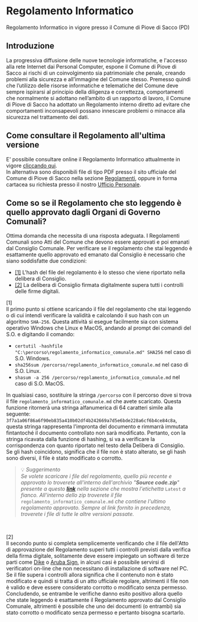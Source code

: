 # Regolamento Informatico
Regolamento Informatico in vigore presso il Comune di Piove di Sacco (PD)

## Introduzione
La progressiva diffusione delle nuove tecnologie informatiche, e l'accesso alla rete Internet dai Personal Computer, espone il Comune di Piove di Sacco ai rischi di un coinvolgimento sia patrimoniale che penale, creando problemi alla sicurezza e all’immagine del Comune stesso.
Premesso quindi che l’utilizzo delle risorse informatiche e telematiche del Comune deve sempre ispirarsi al principio della diligenza e correttezza, comportamenti che normalmente si adottano nell’ambito di un rapporto di lavoro, il Comune di Piove di Sacco ha adottato un Regolamento interno diretto ad evitare che comportamenti inconsapevoli possano innescare problemi o minacce alla sicurezza nel trattamento dei dati.

## Come consultare il Regolamento all'ultima versione
E' possibile consultare online il Regolamento Informatico attualmente in vigore [cliccando qui](regolamento_informatico_comunale.md).  
In alternativa sono disponibili file di tipo PDF presso il sito ufficiale del Comune di Piove di Sacco nella sezione [Regolamenti](https://piovedisacco.trasparenza-valutazione-merito.it/web/trasparenza/dettaglio-trasparenza?p_p_id=jcitygovmenutrasversaleleftcolumn_WAR_jcitygovalbiportlet&p_p_lifecycle=0&p_p_state=normal&p_p_mode=view&p_p_col_id=column-2&p_p_col_count=1&_jcitygovmenutrasversaleleftcolumn_WAR_jcitygovalbiportlet_current-page-parent=12501&_jcitygovmenutrasversaleleftcolumn_WAR_jcitygovalbiportlet_current-page=12503), oppure in forma cartacea su richiesta presso il nostro [Ufficio Personale](https://www.comune.piovedisacco.pd.it/it/organizational_unit/10356).  

## Come so se il Regolamento che sto leggendo è quello approvato dagli Organi di Governo Comunali?
Ottima domanda che necessita di una risposta adeguata.
I Regolamenti Comunali sono Atti del Comune che devono essere approvati e poi emanati dal Consiglio Comunale. Per verificare se il regolamento che stai leggendo è esattamente quello approvato ed emanato dal Consiglio è necessario che siano soddisfatte due condizioni:  
- [\[1\]](#1) L'hash del file del regolamento è lo stesso che viene riportato nella delibera di Consiglio.
- [\[2\]](#2) La delibera di Consiglio firmata digitalmente supera tutti i controlli delle firme digitali.
  
\[1\] <a name="1"></a>  
Il primo punto si ottiene scaricando il file del regolamento che stai leggendo o di cui intendi verificare la validità e calcolando il suo hash con un algoritmo `SHA-256`. Questa attività si esegue facilmente sia con sistema operativo Windows che Linux e MacOS, andando al prompt dei comandi del S.O. e digitando il comando:
- `certutil -hashfile "C:\percorso\regolamento_informatico_comunale.md" SHA256` nel caso di S.O. Windows.
- `sha256sum /percorso/regolamento_informatico_comunale.md` nel caso di S.O. Linux.
- `shasum -a 256 /percorso/regolamento_informatico_comunale.md` nel caso di S.O. MacOS.

In qualsiasi caso, sostituire la stringa `/percorso` con il percorso dove si trova il file `regolamento_informatico_comunale.md` che avete scaricato. 
Questa funzione ritornerà una stringa alfanumerica di 64 caratteri simile alla seguente: `3f7a1a06f86a6f90eb835a410b02df4b242669a7d5e6bde228a6cf6b4ce84c8a`, questa stringa rappresenta l'impronta del documento e rimmarrà immutata fintantoché il documento controllato non sarà modificato. Pertanto, con la stringa ricavata dalla funzione di hashing, si va a verificare la corrispondenza con quanto riportato nel testo della Delibera di Consiglio.  
Se gli hash coincidono, significa che il file non è stato alterato, se gli hash sono diversi, il file è stato modificato o corrotto.  
> 💡 _Suggerimento<br>
> Se volete scaricare i file del regolamento, quello più recente e approvato lo troverete all'interno dell'archivio "**Source code.zip**" presente a questo [**link**](https://github.com/Matteo-PioveDiSacco/Regolamento_Informatico/releases) nella sezione che mostra l'etichetta_ `Latest` _a fianco. All'interno dello zip troverete il file_ `regolamento_informatico_comunale.md` _che contiene l'ultimo regolamento approvato. Sempre al link fornito in precedenza, troverete i file di tutte le altre versioni passate._

<br> 

\[2\] <a name="2"></a>  
Il secondo punto si completa semplicemente verificando che il file dell'Atto di approvazione del Regolamento superi tutti i controlli previsti dalla verifica della firma digitale, solitamente deve essere impiegato un software di terze parti come [Dike](https://www.firma.infocert.it/) o [Aruba Sign](https://www.pec.it/firma-digitale.aspx), in alcuni casi è possibile servirsi di verificatori on-line che non necessitano di installazione di software nel PC. Se il file supera i controlli allora significa che il contenuto non è stato modificato e quindi si tratta di un atto ufficiale regolare, altrimenti il file non è valido e deve essere considerato corrotto o modificato senza permesso.  
Concludendo, se entrambe le verifiche danno esito positivo allora quello che state leggendo è esattamente il Regolamento approvato dal Consiglio Comunale, altrimenti è possibile che uno dei documenti (o entrambi) sia stato corrotto o modificato senza permesso e pertanto bisogna scartarlo.

